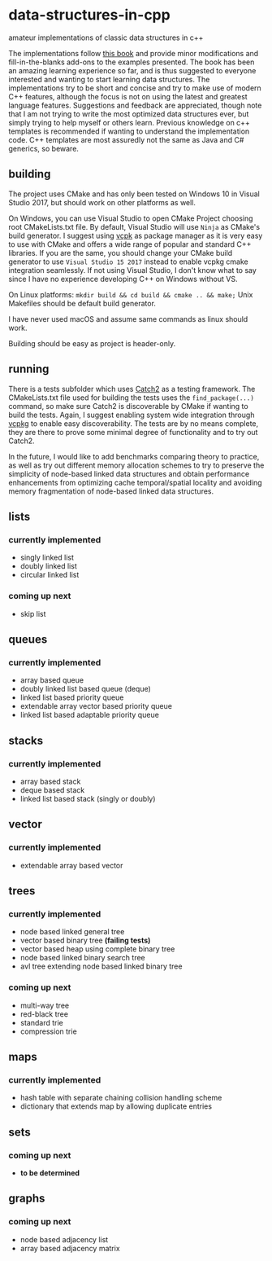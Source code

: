 # data-structures-in-cpp
amateur implementations of classic data structures in c++

The implementations follow [this book](https://o6ucs.files.wordpress.com/2012/11/data-structures-and-algorithms-in-c.pdf)
and provide minor modifications and fill-in-the-blanks add-ons to the examples presented. The book has been an amazing
learning experience so far, and is thus suggested to everyone interested and wanting to start learning data structures.
The implementations try to be short and concise and try to make use of modern C++ features, although the focus is not on
using the latest and greatest language features. Suggestions and feedback are appreciated, though note that I am not trying
to write the most optimized data structures ever, but simply trying to help myself or others learn. Previous knowledge on
c++ templates is recommended if wanting to understand the implementation code. C++ templates are most assuredly not the same
as Java and C# generics, so beware.

## building
The project uses CMake and has only been tested on Windows 10 in Visual Studio 2017, but should work on other platforms as well.

On Windows, you can use Visual Studio to open CMake Project choosing root CMakeLists.txt file. By default, Visual Studio will use `Ninja` as CMake's build generator. I suggest using [vcpk](https://github.com/Microsoft/vcpkg) as package manager as it is very easy to use with CMake and offers a wide range of popular and standard C++ libraries. If you are the same, you should change your CMake build generator to use `Visual Studio 15 2017` instead to enable vcpkg cmake integration seamlessly. If not using Visual Studio, I don't know what to say since I have no experience developing C++ on Windows without VS.

On Linux platforms: `mkdir build && cd build && cmake .. && make;`
Unix Makefiles should be default build generator.

I have never used macOS and assume same commands as linux should work.

Building should be easy as project is header-only.

## running
There is a tests subfolder which uses [Catch2](https://github.com/catchorg/Catch2) as a testing framework. The CMakeLists.txt file used for building the tests uses the `find_package(...)` command, so make sure Catch2 is discoverable by CMake if wanting to build the tests. Again, I suggest enabling system wide integration through [vcpkg](https://github.com/Microsoft/vcpkg) to enable easy discoverability.
The tests are by no means complete, they are there to prove some minimal degree of functionality and to try out Catch2.

In the future, I would like to add benchmarks comparing theory to practice, as well as try out different memory allocation schemes to try to preserve the simplicity of node-based linked data structures and obtain performance enhancements from optimizing cache temporal/spatial locality and avoiding memory fragmentation of node-based linked data structures.

## lists
### currently implemented
- singly linked list
- doubly linked list
- circular linked list
### coming up next
- skip list

## queues
### currently implemented
- array based queue
- doubly linked list based queue (deque)
- linked list based priority queue
- extendable array vector based priority queue
- linked list based adaptable priority queue

## stacks
### currently implemented
- array based stack
- deque based stack
- linked list based stack (singly or doubly)

## vector
### currently implemented
- extendable array based vector

## trees
### currently implemented
- node based linked general tree
- vector based binary tree **(failing tests)**
- vector based heap using complete binary tree
- node based linked binary search tree
- avl tree extending node based linked binary tree
### coming up next
- multi-way tree
- red-black tree
- standard trie
- compression trie

## maps
### currently implemented
- hash table with separate chaining collision handling scheme
- dictionary that extends map by allowing duplicate entries

## sets
### coming up next
- **to be determined**

## graphs
### coming up next
- node based adjacency list
- array based adjacency matrix
